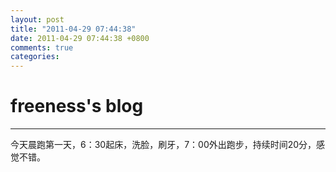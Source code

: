 ```yaml
---
layout: post
title: "2011-04-29 07:44:38"
date: 2011-04-29 07:44:38 +0800
comments: true
categories: 
---
```


# freeness's blog

----------

>
今天晨跑第一天，6：30起床，洗脸，刷牙，7：00外出跑步，持续时间20分，感觉不错。